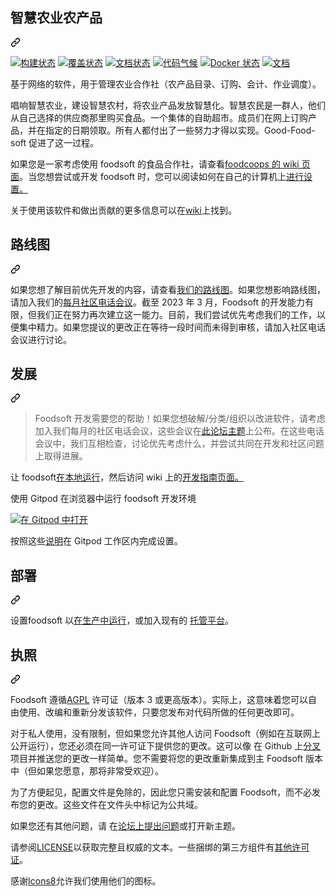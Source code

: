 <div class="Box-sc-g0xbh4-0 bJMeLZ js-snippet-clipboard-copy-unpositioned" data-hpc="true"><article class="markdown-body entry-content container-lg" itemprop="text"><div class="markdown-heading" dir="auto"><h1 tabindex="-1" class="heading-element" dir="auto"><font style="vertical-align: inherit;"><font style="vertical-align: inherit;">智慧农业农产品</font></font></h1><a id="user-content-foodsoft" class="anchor" aria-label="固定链接：Foodsoft" href="#foodsoft"><svg class="octicon octicon-link" viewBox="0 0 16 16" version="1.1" width="16" height="16" aria-hidden="true"><path d="m7.775 3.275 1.25-1.25a3.5 3.5 0 1 1 4.95 4.95l-2.5 2.5a3.5 3.5 0 0 1-4.95 0 .751.751 0 0 1 .018-1.042.751.751 0 0 1 1.042-.018 1.998 1.998 0 0 0 2.83 0l2.5-2.5a2.002 2.002 0 0 0-2.83-2.83l-1.25 1.25a.751.751 0 0 1-1.042-.018.751.751 0 0 1-.018-1.042Zm-4.69 9.64a1.998 1.998 0 0 0 2.83 0l1.25-1.25a.751.751 0 0 1 1.042.018.751.751 0 0 1 .018 1.042l-1.25 1.25a3.5 3.5 0 1 1-4.95-4.95l2.5-2.5a3.5 3.5 0 0 1 4.95 0 .751.751 0 0 1-.018 1.042.751.751 0 0 1-1.042.018 1.998 1.998 0 0 0-2.83 0l-2.5 2.5a1.998 1.998 0 0 0 0 2.83Z"></path></svg></a></div>
<p dir="auto"><a href="https://github.com/foodcoops/foodsoft/actions"><img src="https://github.com/foodcoops/foodsoft/workflows/Ruby/badge.svg" alt="构建状态" style="max-width: 100%;"></a>
<a href="https://coveralls.io/r/foodcoops/foodsoft?branch=master" rel="nofollow"><img src="https://camo.githubusercontent.com/c4a83dfa3848829dbe87829a84088518ad7613dc0b46aef5271be0ca0237045f/68747470733a2f2f636f766572616c6c732e696f2f7265706f732f666f6f64636f6f70732f666f6f64736f66742f62616467652e7376673f6272616e63683d6d6173746572" alt="覆盖状态" data-canonical-src="https://coveralls.io/repos/foodcoops/foodsoft/badge.svg?branch=master" style="max-width: 100%;"></a>
<a href="http://inch-ci.org/github/foodcoops/foodsoft" rel="nofollow"><img src="https://camo.githubusercontent.com/e1928f8ad5037082385687943c846b3d6c83225964aa4bfb68187827d36975cb/68747470733a2f2f696e63682d63692e6f72672f6769746875622f666f6f64636f6f70732f666f6f64736f66742e7376673f6272616e63683d6d6173746572" alt="文档状态" data-canonical-src="https://inch-ci.org/github/foodcoops/foodsoft.svg?branch=master" style="max-width: 100%;"></a>
<a href="https://codeclimate.com/github/foodcoops/foodsoft" rel="nofollow"><img src="https://camo.githubusercontent.com/83a14d50a1b33610148d76ab781e819b28af0d08cb79ab27535a9fc22018c0cd/68747470733a2f2f636f6465636c696d6174652e636f6d2f6769746875622f666f6f64636f6f70732f666f6f64736f66742e737667" alt="代码气候" data-canonical-src="https://codeclimate.com/github/foodcoops/foodsoft.svg" style="max-width: 100%;"></a>
<a href="https://hub.docker.com/r/foodcoops/foodsoft" rel="nofollow"><img src="https://camo.githubusercontent.com/e99404c715731ca4040c6aa14db5309d7112760fad9d08caf94d15b8ee01c904/68747470733a2f2f696d672e736869656c64732e696f2f646f636b65722f636c6f75642f6275696c642f666f6f64636f6f70732f666f6f64736f66742e737667" alt="Docker 状态" data-canonical-src="https://img.shields.io/docker/cloud/build/foodcoops/foodsoft.svg" style="max-width: 100%;"></a>
<a href="http://rubydoc.info/github/foodcoops/foodsoft" rel="nofollow"><img src="https://camo.githubusercontent.com/77a3e6318e67e5afdb65ed1ca2f3876ac6b1eca2ad1f74913ac26b89a7779eab/68747470733a2f2f696d672e736869656c64732e696f2f62616467652f796172642d646f63732d626c75652e737667" alt="文档" data-canonical-src="https://img.shields.io/badge/yard-docs-blue.svg" style="max-width: 100%;"></a></p>
<p dir="auto"><font style="vertical-align: inherit;"><font style="vertical-align: inherit;">基于网络的软件，用于管理农业合作社（农产品目录、订购、会计、作业调度）。</font></font></p>
<p dir="auto"><font style="vertical-align: inherit;"><font style="vertical-align: inherit;">唱响智慧农业，建设智慧农村，将农业产品发放智慧化。智慧农民是一群人，他们从自己选择&ZeroWidthSpace;&ZeroWidthSpace;的供应商那里购买食品。一个集体的自助超市。成员们在网上订购产品，并在指定的日期领取。所有人都付出了一些努力才得以实现。Good-Food-soft 促进了这一过程。</font></font></p>
<p dir="auto"><font style="vertical-align: inherit;"><font style="vertical-align: inherit;">如果您是一家考虑使用 foodsoft 的食品合作社，请查看</font></font><a href="https://github.com/foodcoops/foodsoft/wiki/For-foodcoops"><font style="vertical-align: inherit;"><font style="vertical-align: inherit;">foodcoops 的 wiki 页面</font></font></a><font style="vertical-align: inherit;"><font style="vertical-align: inherit;">。当您想尝试或开发 foodsoft 时，您可以阅读如何</font><font style="vertical-align: inherit;">在自己的计算机上</font></font><a href="https://github.com/foodcoops/foodsoft/blob/master/doc/SETUP_DEVELOPMENT.md"><font style="vertical-align: inherit;"><font style="vertical-align: inherit;">进行设置。</font></font></a><font style="vertical-align: inherit;"></font></p>
<p dir="auto"><font style="vertical-align: inherit;"><font style="vertical-align: inherit;">关于使用该软件和做出贡献的更多信息可以在</font></font><a href="https://github.com/foodcoops/foodsoft/wiki"><font style="vertical-align: inherit;"><font style="vertical-align: inherit;">wiki</font></font></a><font style="vertical-align: inherit;"><font style="vertical-align: inherit;">上找到。</font></font></p>
<div class="markdown-heading" dir="auto"><h2 tabindex="-1" class="heading-element" dir="auto"><font style="vertical-align: inherit;"><font style="vertical-align: inherit;">路线图</font></font></h2><a id="user-content-roadmap" class="anchor" aria-label="永久链接：路线图" href="#roadmap"><svg class="octicon octicon-link" viewBox="0 0 16 16" version="1.1" width="16" height="16" aria-hidden="true"><path d="m7.775 3.275 1.25-1.25a3.5 3.5 0 1 1 4.95 4.95l-2.5 2.5a3.5 3.5 0 0 1-4.95 0 .751.751 0 0 1 .018-1.042.751.751 0 0 1 1.042-.018 1.998 1.998 0 0 0 2.83 0l2.5-2.5a2.002 2.002 0 0 0-2.83-2.83l-1.25 1.25a.751.751 0 0 1-1.042-.018.751.751 0 0 1-.018-1.042Zm-4.69 9.64a1.998 1.998 0 0 0 2.83 0l1.25-1.25a.751.751 0 0 1 1.042.018.751.751 0 0 1 .018 1.042l-1.25 1.25a3.5 3.5 0 1 1-4.95-4.95l2.5-2.5a3.5 3.5 0 0 1 4.95 0 .751.751 0 0 1-.018 1.042.751.751 0 0 1-1.042.018 1.998 1.998 0 0 0-2.83 0l-2.5 2.5a1.998 1.998 0 0 0 0 2.83Z"></path></svg></a></div>
<p dir="auto"><font style="vertical-align: inherit;"><font style="vertical-align: inherit;">如果您想了解目前优先开发的内容，请查看</font></font><a href="https://github.com/orgs/foodcoops/projects/1"><font style="vertical-align: inherit;"><font style="vertical-align: inherit;">我们的路线图</font></font></a><font style="vertical-align: inherit;"><font style="vertical-align: inherit;">。如果您想影响路线图，请加入我们的</font></font><a href="https://forum.foodcoops.net/t/foodsoft-monthly-community-call/573/6" rel="nofollow"><font style="vertical-align: inherit;"><font style="vertical-align: inherit;">每月社区电话会议</font></font></a><font style="vertical-align: inherit;"><font style="vertical-align: inherit;">。截至 2023 年 3 月，Foodsoft 的开发能力有限，但我们正在努力再次建立这一能力。目前，我们尝试优先考虑我们的工作，以便集中精力。如果您提议的更改正在等待一段时间而未得到审核，请加入社区电话会议进行讨论。</font></font></p>
<div class="markdown-heading" dir="auto"><h2 tabindex="-1" class="heading-element" dir="auto"><font style="vertical-align: inherit;"><font style="vertical-align: inherit;">发展</font></font></h2><a id="user-content-developing" class="anchor" aria-label="永久链接：开发中" href="#developing"><svg class="octicon octicon-link" viewBox="0 0 16 16" version="1.1" width="16" height="16" aria-hidden="true"><path d="m7.775 3.275 1.25-1.25a3.5 3.5 0 1 1 4.95 4.95l-2.5 2.5a3.5 3.5 0 0 1-4.95 0 .751.751 0 0 1 .018-1.042.751.751 0 0 1 1.042-.018 1.998 1.998 0 0 0 2.83 0l2.5-2.5a2.002 2.002 0 0 0-2.83-2.83l-1.25 1.25a.751.751 0 0 1-1.042-.018.751.751 0 0 1-.018-1.042Zm-4.69 9.64a1.998 1.998 0 0 0 2.83 0l1.25-1.25a.751.751 0 0 1 1.042.018.751.751 0 0 1 .018 1.042l-1.25 1.25a3.5 3.5 0 1 1-4.95-4.95l2.5-2.5a3.5 3.5 0 0 1 4.95 0 .751.751 0 0 1-.018 1.042.751.751 0 0 1-1.042.018 1.998 1.998 0 0 0-2.83 0l-2.5 2.5a1.998 1.998 0 0 0 0 2.83Z"></path></svg></a></div>
<blockquote>
<p dir="auto"><font style="vertical-align: inherit;"><font style="vertical-align: inherit;">Foodsoft 开发需要您的帮助！如果您想破解/分类/组织以改进软件，请考虑加入我们每月的社区电话会议，这些会议在</font></font><a href="https://forum.foodcoops.net/t/foodsoft-monthly-community-call/573/6" rel="nofollow"><font style="vertical-align: inherit;"><font style="vertical-align: inherit;">此论坛主题</font></font></a><font style="vertical-align: inherit;"><font style="vertical-align: inherit;">上公布。在这些电话会议中，我们互相检查，讨论优先考虑什么，并尝试共同在开发和社区问题上取得进展。</font></font></p>
</blockquote>
<p dir="auto"><font style="vertical-align: inherit;"><font style="vertical-align: inherit;">让 foodsoft</font></font><a href="/foodcoops/foodsoft/blob/master/doc/SETUP_DEVELOPMENT.md"><font style="vertical-align: inherit;"><font style="vertical-align: inherit;">在本地运行</font></font></a><font style="vertical-align: inherit;"><font style="vertical-align: inherit;">，然后访问</font><font style="vertical-align: inherit;">
wiki 上的</font></font><a href="https://github.com/foodcoops/foodsoft/wiki/Developing-Guidelines"><font style="vertical-align: inherit;"><font style="vertical-align: inherit;">开发指南页面。</font></font></a><font style="vertical-align: inherit;"></font></p>
<p dir="auto"><font style="vertical-align: inherit;"><font style="vertical-align: inherit;">使用 Gitpod 在浏览器中运行 foodsoft 开发环境</font></font></p>
<p dir="auto"><a href="https://gitpod.io/#https://github.com/foodcoops/foodsoft" rel="nofollow"><img src="https://camo.githubusercontent.com/95fbab4ac41e62a9f66e6d1d78f8249c418b33f8c7739c4f9c593f953f5362de/68747470733a2f2f676974706f642e696f2f627574746f6e2f6f70656e2d696e2d676974706f642e737667" alt="在 Gitpod 中打开" data-canonical-src="https://gitpod.io/button/open-in-gitpod.svg" style="max-width: 100%;"></a></p>
<p dir="auto"><font style="vertical-align: inherit;"><font style="vertical-align: inherit;">按照这些</font></font><a href="/foodcoops/foodsoft/blob/master/doc/SETUP_DEVELOPMENT_GITPOD.md"><font style="vertical-align: inherit;"><font style="vertical-align: inherit;">说明</font></font></a><font style="vertical-align: inherit;"><font style="vertical-align: inherit;">在 Gitpod 工作区内完成设置。</font></font></p>
<div class="markdown-heading" dir="auto"><h2 tabindex="-1" class="heading-element" dir="auto"><font style="vertical-align: inherit;"><font style="vertical-align: inherit;">部署</font></font></h2><a id="user-content-deploying" class="anchor" aria-label="永久链接：部署" href="#deploying"><svg class="octicon octicon-link" viewBox="0 0 16 16" version="1.1" width="16" height="16" aria-hidden="true"><path d="m7.775 3.275 1.25-1.25a3.5 3.5 0 1 1 4.95 4.95l-2.5 2.5a3.5 3.5 0 0 1-4.95 0 .751.751 0 0 1 .018-1.042.751.751 0 0 1 1.042-.018 1.998 1.998 0 0 0 2.83 0l2.5-2.5a2.002 2.002 0 0 0-2.83-2.83l-1.25 1.25a.751.751 0 0 1-1.042-.018.751.751 0 0 1-.018-1.042Zm-4.69 9.64a1.998 1.998 0 0 0 2.83 0l1.25-1.25a.751.751 0 0 1 1.042.018.751.751 0 0 1 .018 1.042l-1.25 1.25a3.5 3.5 0 1 1-4.95-4.95l2.5-2.5a3.5 3.5 0 0 1 4.95 0 .751.751 0 0 1-.018 1.042.751.751 0 0 1-1.042.018 1.998 1.998 0 0 0-2.83 0l-2.5 2.5a1.998 1.998 0 0 0 0 2.83Z"></path></svg></a></div>
<p dir="auto"><font style="vertical-align: inherit;"><font style="vertical-align: inherit;">设置foodsoft 以</font></font><a href="/foodcoops/foodsoft/blob/master/doc/SETUP_PRODUCTION.md"><font style="vertical-align: inherit;"><font style="vertical-align: inherit;">在生产中运行</font></font></a><font style="vertical-align: inherit;"><font style="vertical-align: inherit;">，或加入现有的
</font></font><a href="https://foodcoops.net/foodsoft-hosting/" rel="nofollow"><font style="vertical-align: inherit;"><font style="vertical-align: inherit;">托管平台</font></font></a><font style="vertical-align: inherit;"><font style="vertical-align: inherit;">。</font></font></p>
<div class="markdown-heading" dir="auto"><h2 tabindex="-1" class="heading-element" dir="auto"><font style="vertical-align: inherit;"><font style="vertical-align: inherit;">执照</font></font></h2><a id="user-content-license" class="anchor" aria-label="永久链接：许可证" href="#license"><svg class="octicon octicon-link" viewBox="0 0 16 16" version="1.1" width="16" height="16" aria-hidden="true"><path d="m7.775 3.275 1.25-1.25a3.5 3.5 0 1 1 4.95 4.95l-2.5 2.5a3.5 3.5 0 0 1-4.95 0 .751.751 0 0 1 .018-1.042.751.751 0 0 1 1.042-.018 1.998 1.998 0 0 0 2.83 0l2.5-2.5a2.002 2.002 0 0 0-2.83-2.83l-1.25 1.25a.751.751 0 0 1-1.042-.018.751.751 0 0 1-.018-1.042Zm-4.69 9.64a1.998 1.998 0 0 0 2.83 0l1.25-1.25a.751.751 0 0 1 1.042.018.751.751 0 0 1 .018 1.042l-1.25 1.25a3.5 3.5 0 1 1-4.95-4.95l2.5-2.5a3.5 3.5 0 0 1 4.95 0 .751.751 0 0 1-.018 1.042.751.751 0 0 1-1.042.018 1.998 1.998 0 0 0-2.83 0l-2.5 2.5a1.998 1.998 0 0 0 0 2.83Z"></path></svg></a></div>
<p dir="auto"><font style="vertical-align: inherit;"><font style="vertical-align: inherit;">Foodsoft 遵循</font></font><a href="https://www.gnu.org/licenses/agpl-3.0.html" rel="nofollow"><font style="vertical-align: inherit;"><font style="vertical-align: inherit;">AGPL</font></font></a><font style="vertical-align: inherit;"><font style="vertical-align: inherit;">
许可证（版本 3 或更高版本）。实际上，这意味着您可以自由使用、改编和重新分发该软件，只要您发布对代码所做的任何更改即可。</font></font></p>
<p dir="auto"><font style="vertical-align: inherit;"><font style="vertical-align: inherit;">对于私人使用，没有限制，但如果您允许其他人访问 Foodsoft（例如在互联网上公开运行），您还必须在同一许可证下提供您的更改。这可以像
在 Github 上</font></font><a href="https://github.com/foodcoops/foodsoft/fork"><font style="vertical-align: inherit;"><font style="vertical-align: inherit;">分叉</font></font></a><font style="vertical-align: inherit;"><font style="vertical-align: inherit;">项目并推送您的更改一样简单。您不需要将您的更改重新集成到主 Foodsoft 版本中（但如果您愿意，那将非常受欢迎）。</font></font></p>
<p dir="auto"><font style="vertical-align: inherit;"><font style="vertical-align: inherit;">为了方便起见，配置文件是免除的，因此您只需安装和配置 Foodsoft，而不必发布您的更改。这些文件在文件头中标记为公共域。</font></font></p>
<p dir="auto"><font style="vertical-align: inherit;"><font style="vertical-align: inherit;">如果您还有其他问题，请
在</font><a href="https://forum.foodcoops.net" rel="nofollow"><font style="vertical-align: inherit;">论坛上</font></a></font><a href="https://github.com/foodcoops/foodsoft/issues/new"><font style="vertical-align: inherit;"><font style="vertical-align: inherit;">提出问题</font></font></a><font style="vertical-align: inherit;"><font style="vertical-align: inherit;">或打开新主题</font><font style="vertical-align: inherit;">。</font></font><a href="https://forum.foodcoops.net" rel="nofollow"><font style="vertical-align: inherit;"></font></a><font style="vertical-align: inherit;"></font></p>
<p dir="auto"><font style="vertical-align: inherit;"><font style="vertical-align: inherit;">请参阅</font></font><a href="/foodcoops/foodsoft/blob/master/LICENSE.md"><font style="vertical-align: inherit;"><font style="vertical-align: inherit;">LICENSE</font></font></a><font style="vertical-align: inherit;"><font style="vertical-align: inherit;">以获取完整且权威的文本。一些捆绑的第三方组件有</font></font><a href="/foodcoops/foodsoft/blob/master/vendor/README.md"><font style="vertical-align: inherit;"><font style="vertical-align: inherit;">其他许可证</font></font></a><font style="vertical-align: inherit;"><font style="vertical-align: inherit;">。</font></font></p>
<p dir="auto"><font style="vertical-align: inherit;"><font style="vertical-align: inherit;">感谢</font></font><a href="http://icons8.com/" rel="nofollow"><font style="vertical-align: inherit;"><font style="vertical-align: inherit;">Icons8</font></font></a><font style="vertical-align: inherit;"><font style="vertical-align: inherit;">允许我们使用他们的图标。</font></font></p>
</article></div>
